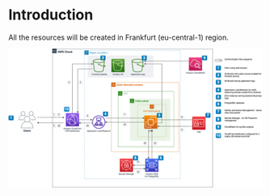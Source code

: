 # Introduction


All the resources will be created in Frankfurt (eu-central-1) region.


![Screenshot](../img/postgreSQL_diagram.png)


